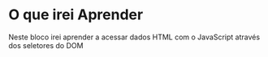 # O que irei Aprender

Neste bloco irei aprender a acessar dados HTML com o JavaScript através dos seletores do DOM